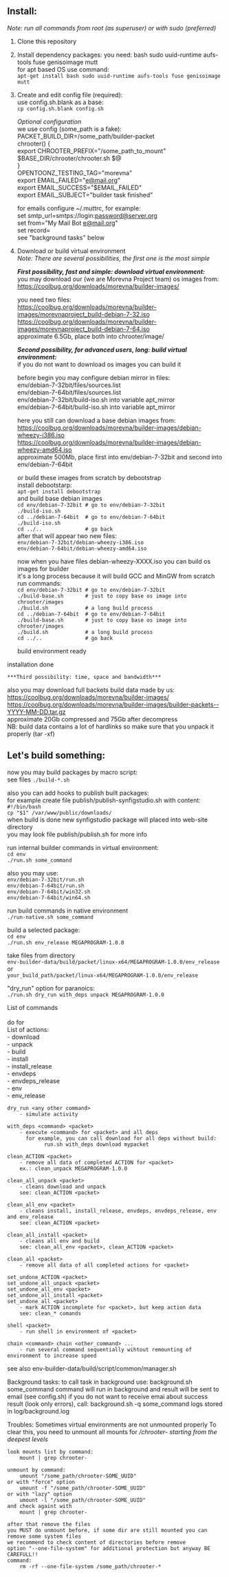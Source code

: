 ## Install:  

*Note: run all commands from root (as superuser) or with sudo (preferred)*  

1. Clone this repository

2. Install dependency packages:
    you need: bash sudo uuid-runtime aufs-tools fuse genisoimage mutt  
    for apt based OS use command:  
        `apt-get install bash sudo uuid-runtime aufs-tools fuse genisoimage mutt`  


3. Create and edit config file (required):  
    use config.sh.blank as a base:  
        `cp config.sh.blank config.sh`  

    *Optional configuration*  
    we use config (some_path is a fake):  
        PACKET_BUILD_DIR=/some_path/builder-packet  
        chrooter() {  
            export CHROOTER_PREFIX="/some_path_to_mount"  
            $BASE_DIR/chrooter/chrooter.sh $@  
        }  
        OPENTOONZ_TESTING_TAG="morevna"  
        export EMAIL_FAILED="e@mail.org"  
        export EMAIL_SUCCESS="$EMAIL_FAILED"  
        export EMAIL_SUBJECT="builder task finished"  

    for emails configure ~/.muttrc, for example:  
        set smtp_url=smtps://login:password@server.org  
        set from="My Mail Bot <e@mail.org>"  
        set record=  
    see "background tasks" below  

4. Download or build virtual environment  
    *Note: There are several possibilities, the first one is the most simple*  
  
    ***First possibility, fast and simple: download virtual environment:***  
    you may download our (we are Morevna Project team) os images from:  
        https://coolbug.org/downloads/morevna/builder-images/  

    you need two files:  
        https://coolbug.org/downloads/morevna/builder-images/morevnaproject_build-debian-7-32.iso  
        https://coolbug.org/downloads/morevna/builder-images/morevnaproject_build-debian-7-64.iso  
    approximate 6.5Gb, place both into chrooter/image/  

    ***Second possibility, for advanced users, long: build virtual environment:***  
    if you do not want to download os images you can build it  

    before begin you may configure debian mirror in files:  
        env/debian-7-32bit/files/sources.list  
        env/debian-7-64bit/files/sources.list  
        env/debian-7-32bit/build-iso.sh into variable apt_mirror  
        env/debian-7-64bit/build-iso.sh into variable apt_mirror  

    here you still can download a base debian images from:  
        https://coolbug.org/downloads/morevna/builder-images/debian-wheezy-i386.iso  
        https://coolbug.org/downloads/morevna/builder-images/debian-wheezy-amd64.iso  
    approximate 500Mb, place first into env/debian-7-32bit and second into env/debian-7-64bit  

    or build these images from scratch by debootstrap  
    install debootstarp:  
        `apt-get install debootstrap`  
    and build base debian images  
        `cd env/debian-7-32bit # go to env/debian-7-32bit`  
        `./build-iso.sh`  
        `cd ../debian-7-64bit  # go to env/debian-7-64bit`  
        `./build-iso.sh`  
        `cd ../..              # go back`  
    after that will appear two new files:  
        `env/debian-7-32bit/debian-wheezy-i386.iso`  
        `env/debian-7-64bit/debian-wheezy-amd64.iso`  


    now when you have files debian-wheezy-XXXX.iso you can build os images for builder  
    it's a long process because it will build GCC and MinGW from scratch  
    run commands:  
        `cd env/debian-7-32bit # go to env/debian-7-32bit`  
        `./build-base.sh       # just to copy base os image into chrooter/images`  
        `./build.sh            # a long build process`  
        `cd ../debian-7-64bit  # go to env/debian-7-64bit`  
        `./build-base.sh       # just to copy base os image into chrooter/images`  
        `./build.sh            # a long build process`  
        `cd ../..              # go back`  

    build environment ready  


installation done  

    ***Third possibility: time, space and bandwidth***  
also you may download full backets build data made by us:  
    https://coolbug.org/downloads/morevna/builder-images/  
    https://coolbug.org/downloads/morevna/builder-images/builder-packets--YYYY-MM-DD.tar.gz  
approximate 20Gb compressed and 75Gb after decompress  
NB: build data contains a lot of hardlinks so make sure that you unpack it properly (tar -xf)  



## Let's build something:  


now you may build packages by macro script:  
    see files `./build-*.sh`  

also you can add hooks to publish built packages:  
    for example create file publish/publish-synfigstudio.sh with content:  
        `#!/bin/bash`  
        `cp "$1" /var/www/public/downloads/`  
    when build is done new synfigstudio package will placed into web-site directory  
    you may look file publish/publish.sh for more info  

run internal builder commands in virtual environment:  
    `cd env`  
    `./run.sh some_command`  

also you may use:  
    `env/debian-7-32bit/run.sh`  
    `env/debian-7-64bit/run.sh`  
    `env/debian-7-64bit/win32.sh`  
    `env/debian-7-64bit/win64.sh`  

run build commands in native environment  
    `./run-native.sh some_command`  

build a selected package:  
    `cd env`  
    `./run.sh env_release MEGAPROGRAM-1.0.0`  

take files from directory  
    `env-builder-data/build/packet/linux-x64/MEGAPROGRAM-1.0.0/env_release`  
or  
    `your_build_path/packet/linux-x64/MEGAPROGRAM-1.0.0/env_release`  


"dry_run" option for paranoics:  
    `./run.sh dry_run with_deps unpack MEGAPROGRAM-1.0.0`  

List of commands  
    <action> <packet>  
        do <action> for <packet>  
        List of actions:  
        - download  
        - unpack  
        - build  
        - install  
        - install_release  
        - envdeps  
        - envdeps_release  
        - env  
        - env_release  

    dry_run <any other command>
        - simulate activity

    with_deps <command> <packet>
        - execute <command> for <packet> and all deps
          for example, you can call download for all deps without build:
                run.sh with_deps download mypacket

    clean_ACTION <packet>
        - remove all data of completed ACTION for <packet>
        ex.: clean_unpack MEGAPROGRAM-1.0.0

    clean_all_unpack <packet>
        - cleans download and unpack
        see: clean_ACTION <packet>

    clean_all_env <packet>
        - cleans install, install_release, envdeps, envdeps_release, env and env_release
        see: clean_ACTION <packet>

    clean_all_install <packet>
        - cleans all env and build
        see: clean_all_env <packet>, clean_ACTION <packet>

    clean_all <packet>
        - remove all data of all completed actions for <packet>

    set_undone_ACTION <packet>
    set_undone_all_unpack <packet>
    set_undone_all_env <packet>
    set_undone_all_install <packet>
    set_undone_all <packet>
        - mark ACTION incomplete for <packet>, but keep action data
        see: clean_* comands

    shell <packet>
        - run shell in environment of <packet>

    chain <command> chain <other_command> ...
        - run several command sequentially wihtout remounting of environment to increase speed

see also
    env-builder-data/build/script/common/manager.sh


Background tasks:
    to call task in background use:
        background.sh some_command
    command will run in background and result will be sent to email (see config.sh)
    if you do not want to receive emai about success result (look only errors), call:
        background.sh -q some_command
    logs stored in log/background.log


Troubles:
    Sometimes virtual environments are not unmounted properly
    To clear this, you need to unmount all mounts for */chrooter-*
    *starting from the deepest levels*
    
    look mounts list by command:
        mount | grep chrooter-
    
    unmount by command:
        umount "/some_path/chrooter-SOME_UUID"
    or with "force" option
        umount -f "/some_path/chrooter-SOME_UUID" 
    or with "lazy" option
        umount -l "/some_path/chrooter-SOME_UUID" 
    and check againt with
        mount | grep chrooter-

    after that remove the files
    you MUST do unmount before, if some dir are still mounted you can remove some system files
    we recommend to check content of directories before remove
    option "--one-file-system" for additional protection but anyway BE CAREFULL!!
    command:
        rm -rf --one-file-system /some_path/chrooter-*
